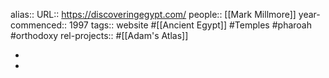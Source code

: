 alias::
URL:: https://discoveringegypt.com/
people:: [[Mark Millmore]]
year-commenced:: 1997
tags:: website #[[Ancient Egypt]] #Temples #pharoah #orthodoxy 
rel-projects:: #[[Adam's Atlas]]



-
-